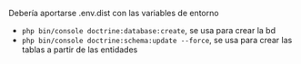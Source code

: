 Debería aportarse .env.dist con las variables de entorno
* `php bin/console doctrine:database:create`, se usa para crear la bd
* `php bin/console doctrine:schema:update --force`, se usa para crear las tablas a partir de las entidades